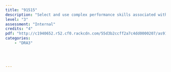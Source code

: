 ```yaml
---
title: "91515"
description: "Select and use complex performance skills associated with a drama form or period"
level: "3"
assessment: "Internal"
credits: "4"
pdf: "http://c1940652.r52.cf0.rackcdn.com/55d3b2ccff2a7c4dd0000207/as91515.pdf"
categories:
    - "DRA3"
    
    
    
    
---
```


